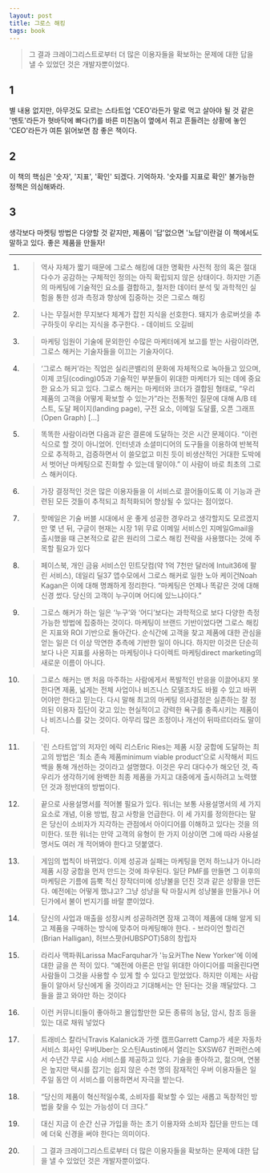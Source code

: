 ```yaml
---
layout: post
title: 그로스 해킹
tags: book
---
```


> 그 결과 크레이그리스트로부터 더 많은 이용자들을 확보하는 문제에 대한 답을 낼 수 있었던 것은 개발자뿐이었다.

## 1
별 내용 없지만, 아무것도 모르는 스타트업 'CEO'라든가 말로 먹고 살아야 될 것 같은 '멘토'라든가 혓바닥에 빠다(?)를 바른 미친놈이 옆에서 쥐고 흔들려는 상황에 놓인 'CEO'라든가 여튼 읽어보면 참 좋은 책이다.

## 2
이 책의 핵심은 '숫자', '지표', '확인' 되겠다. 기억하자. '숫자를 지표로 확인' 불가능한 정책은 의심해봐라.

## 3
생각보다 마켓팅 방법은 다양할 것 같지만, 제품이 '답'없으면 '노답'이란걸 이 책에서도 말하고 있다. 좋은 제품을 만들자!

----

1. > 역사 자체가 짧기 때문에 그로스 해킹에 대한 명확한 사전적 정의 혹은 절대 다수가 공감하는 구체적인 정의는 아직 확립되지 않은 상태이다. 하지만 기존의 마케팅에 기술적인 요소를 결합하고, 철저한 데이터 분석 및 과학적인 실험을 통한 성과 측정과 향상에 집중하는 것은 그로스 해킹 

2. >  나는 무질서한 무지보다 체계가 잡힌 지식을 선호한다. 돼지가 송로버섯을 추구하듯이 우리는 지식을 추구한다. - 데이비드 오길비

3. >  마케팅 임원이 기술에 문외한인 수많은 마케터에게 보고를 받는 사람이라면, 그로스 해커는 기술자들을 이끄는 기술자이다.

4. > ‘그로스 해커’라는 직업은 실리콘밸리의 문화에 자체적으로 녹아들고 있으며, 이제 코딩(coding)05과 기술적인 부분들이 위대한 마케터가 되는 데에 중요한 요소가 되고 있다. 그로스 해커는 마케터와 코더가 결합된 형태로, “우리 제품의 고객을 어떻게 확보할 수 있는가”라는 전통적인 질문에 대해 A/B 테스트, 도달 페이지(landing page), 구전 요소, 이메일 도달률, 오픈 그래프(Open Graph) [...]

5. >  똑똑한 사람이라면 다음과 같은 결론에 도달하는 것은 시간 문제이다. “이런 식으로 할 것이 아니었어. 인터넷과 소셜미디어의 도구들을 이용하여 반복적으로 추적하고, 검증하면서 이 쓸모없고 미친 듯이 비생산적인 거대한 도박에서 벗어난 마케팅으로 진화할 수 있는데 말이야.” 이 사람이 바로 최초의 그로스 해커이다.

6. > 가장 결정적인 것은 많은 이용자들을 이 서비스로 끌어들이도록 이 기능과 관련된 모든 것들이 추적되고 최적화되어 향상될 수 있다는 점이었다. 

7. > 핫메일은 기술 버블 시대에서 운 좋게 성공한 경우라고 생각할지도 모르겠지만 몇 년 뒤, 구글이 현재는 시장 1위 무료 이메일 서비스인 지메일Gmail을 출시했을 때 근본적으로 같은 원리의 그로스 해킹 전략을 사용했다는 것에 주목할 필요가 있다 

8. >  페이스북, 개인 금융 서비스인 민트닷컴(약 1억 7천만 달러에 Intuit36에 팔린 서비스), 데일리 딜37 앱수모에서 그로스 해커로 일한 노아 케이건Noah Kagan은 이에 대해 명쾌하게 정리한다. “마케팅은 언제나 똑같은 것에 대해 신경 썼다. 당신의 고객이 누구이며 어디에 있느냐이다.”

9. > 그로스 해커가 하는 일은 ‘누구’와 ‘어디’보다는 과학적으로 보다 다양한 측정 가능한 방법에 집중하는 것이다. 마케팅이 브랜드 기반이었다면 그로스 해킹은 지표와 ROI 기반으로 돌아간다. 순식간에 고객을 찾고 제품에 대한 관심을 얻는 일은 더 이상 막연한 추측에 기반한 일이 아니다. 하지만 이것은 단순히 보다 나은 지표를 사용하는 마케팅이나 다이렉트 마케팅direct marketing의 새로운 이름이 아니다. 

10. >  그로스 해커는 맨 처음 마주하는 사람에게서 폭발적인 반응을 이끌어내지 못한다면 제품, 넓게는 전체 사업이나 비즈니스 모델조차도 바뀔 수 있고 바뀌어야만 한다고 믿는다. 다시 말해 최고의 마케팅 의사결정은 실존하는 잘 정의된 이용자 집단이 갖고 있는 현실적이고 강력한 욕구를 충족시키는 제품이나 비즈니스를 갖는 것이다. 아무리 많은 조정이나 개선이 뒤따르더라도 말이다. 

11. > '린 스타트업'의 저자인 에릭 리스Eric Ries는 제품 시장 궁합에 도달하는 최고의 방법은 ‘최소 존속 제품minimum viable product’으로 시작해서 피드백을 통해 개선하는 것이라고 설명했다. 이것은 우리 대다수가 해오던 것, 즉 우리가 생각하기에 완벽한 최종 제품을 가지고 대중에게 출시하려고 노력했던 것과 정반대의 방법이다. 

12. > 끝으로 사용설명서를 적어볼 필요가 있다. 워너는 보통 사용설명서의 세 가지 요소로 개념, 이용 방법, 참고 사항을 언급한다. 이 세 가지를 정의한다는 말은 당신이 소비자가 지각하는 관점에서 아이디어를 이해하고 있다는 것을 의미한다. 또한 워너는 만약 고객의 유형이 한 가지 이상이면 그에 따라 사용설명서도 여러 개 적어봐야 한다고 덧붙였다. 

13. > 게임의 법칙이 바뀌었다. 이제 성공과 실패는 마케팅을 먼저 하느냐가 아니라 제품 시장 궁합을 먼저 만드는 것에 좌우된다. 일단 PMF를 만들면 그 이후의 마케팅은 기름에 듬뿍 적신 장작더미에 성냥불을 던진 것과 같은 상황을 만든다. 예전에는 어떻게 했냐고? 그냥 성냥을 탁 마찰시켜 성냥불을 만들거나 어딘가에서 불이 번지기를 바랄 뿐이었다. 

14. > 당신의 사업과 매출을 성장시켜 성공하려면 잠재 고객이 제품에 대해 알게 되고 제품을 구매하는 방식에 맞추어 마케팅해야 한다. - 브라이언 할리건(Brian Halligan), 허브스팟(HUBSPOT)58의 창립자

15. > 라리사 맥파쿼Larissa MacFarquhar가 '뉴요커The New Yorker'에 이에 대한 글을 쓴 적이 있다. “예전에 아론은 만일 위대한 아이디어를 떠올린다면 사람들이 그것을 사용할 수 있게 할 수 있다고 믿었었다. 하지만 이제는 사람들이 알아서 당신에게 올 것이라고 기대해서는 안 된다는 것을 깨달았다. 그들을 끌고 와야만 하는 것이다

16. > 이런 커뮤니티들이 좋아하고 몰입할만한 모든 종류의 농담, 암시, 참조 등을 있는 대로 채워 넣었다 

17. > 트래비스 칼라닉Travis Kalanick과 가렛 캠프Garrett Camp가 세운 자동차 서비스 회사인 우버Uber는 오스틴Austin에서 열리는 SXSW67 컨퍼런스에서 수년간 무료 시승 서비스를 제공하고 있다. 기술을 좋아하고, 젊으며, 연봉은 높지만 택시를 잡기는 쉽지 않은 수천 명의 잠재적인 우버 이용자들은 일주일 동안 이 서비스를 이용하면서 자극을 받는다.

18. > “당신의 제품이 혁신적일수록, 소비자를 확보할 수 있는 새롭고 독창적인 방법을 찾을 수 있는 가능성이 더 크다.”

19. > 대신 지금 이 순간 신규 가입을 하는 초기 이용자와 소비자 집단을 만드는 데에 더욱 신경을 써야 한다는 의미이다.

20. > 그 결과 크레이그리스트로부터 더 많은 이용자들을 확보하는 문제에 대한 답을 낼 수 있었던 것은 개발자뿐이었다.